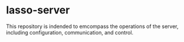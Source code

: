 # lasso-server
This repository is indended to emcompass the operations of the server, including configuration, communication, and control. 
